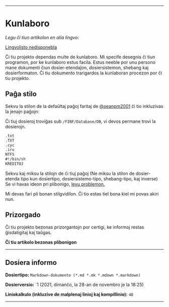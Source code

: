 ***

# Kunlaboro

_Legu ĉi tiun artikolon en alia lingvo:_

[Lingvolisto nedisponebla](/FINF/Dokumentation/Collaboration/)

Ĉi tiu projekto dependas multe de kunlaboro. Mi specife desegnis ĉi tiun programon, por ke kunlaboro estus facila. Estus neeble por unu persono mane dokumenti ĉiun dosier-etendaĵon, dosiersistemon, shebang kaj dosierformaton. Ĉi tiu dokumento trarigardos la kunlaboran procezon por ĉi tiu projekto.

## Paĝa stilo

Sekvu la stilon de la defaŭltaj paĝoj faritaj de [@seanpm2001](https://github.com/seanpm2001/) ĉi tio inkluzivas la jenajn paĝojn:

Ĉi tiuj dosieroj troviĝas sub `/FINF/Database/DB`, vi devos permane trovi la dosierojn.

```txt
.txt
.TXT
.cyc
.iru
NTFS
#!/bin/sh
KREDITOJ
```

Sekvu kaj miksu la stilojn de ĉi tiuj paĝoj (Ne miksu la stilon de dosier-etenda tipo kun dosiertipo, dosiersistemo-tipo, shebang-tipo, kaj inverse) Se vi havas ideon pri plibonigo, [levu problemon. ](https://github.com/seanpm2001/FINF-DB/issues/)

Mi devas fari pli bonan stilgvidilon. Ĉi tio estas tiel bona kiel mi povas akiri nun.

## Prizorgado

Ĉi tiu projekto bezonas prizorgantojn por certigi, ke informoj restas ĝisdatigitaj kaj taŭgas.

**Ĉi tiu artikolo bezonas plibonigon**

***

## Dosiera informo

**Dosiertipo:** `Markdown-dokumento (*.md *.mk *.mdown *.markdown)`

**Dosierversio:** `1 (2021, dimanĉo, la 28-an de novembro je la 18:25)

**Liniokalkulo (inkluzive de malplenaj linioj kaj kompillinio):** `48`

***

